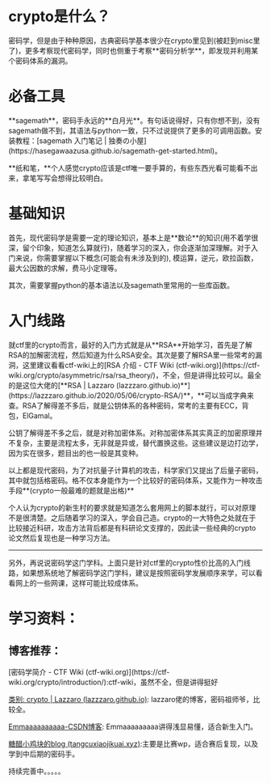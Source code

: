 <h1 id="j7Fy4">crypto是什么？</h1>
密码学，但是由于种种原因，古典密码学基本很少在crypto里见到(被赶到misc里了)，更多考察现代密码学，同时也侧重于考察**密码分析学**，即发现并利用某个密码体系的漏洞。

<h1 id="Mja2J">必备工具</h1>
**sagemath**，密码手永远的**白月光**。有句话说得好，只有你想不到，没有sagemath做不到，其语法与python一致，只不过说提供了更多的可调用函数。安装教程：[sagemath 入门笔记 | 独奏の小屋](https://hasegawaazusa.github.io/sagemath-get-started.html)。

**纸和笔，**个人感觉crypto应该是ctf唯一要手算的，有些东西光看可能看不出来，拿笔写写会想得比较明白。

<h1 id="GZVTz">基础知识</h1>
首先，现代密码学是需要一定的理论知识，基本上是**数论**的知识(用不着学很深，留个印象，知道怎么算就行)，随着学习的深入，你会逐渐加深理解。对于入门来说，你需要掌握以下概念(可能会有未涉及到的), 模运算，逆元，欧拉函数，最大公因数的求解，费马小定理等。

其次，需要掌握python的基本语法以及sagemath里常用的一些库函数。

<h1 id="PJa0G">入门线路</h1>
就ctf里的crypto而言，最好的入门方式就是从**RSA**开始学习，首先是了解RSA的加解密流程，然后知道为什么RSA安全。其次是要了解RSA里一些常考的漏洞，这里建议看看ctf-wiki上的[RSA 介绍 - CTF Wiki (ctf-wiki.org)](https://ctf-wiki.org/crypto/asymmetric/rsa/rsa_theory/)，不全，但是讲得比较可以。最全的是这位大佬的[**RSA | Lazzaro (lazzzaro.github.io)**](https://lazzzaro.github.io/2020/05/06/crypto-RSA/)**，**可以当成字典来查。RSA了解得差不多后，就是公钥体系的各种密码，常考的主要有ECC，背包，ElGamal。

公钥了解得差不多之后，就是对称加密体系。对称加密体系其实真正的加密原理并不复杂，主要是流程太多，无非就是异或，替代置换这些。这些建议是边打边学，因为实在很多，题目出的也一般是其变种。

以上都是现代密码，为了对抗量子计算机的攻击，科学家们又提出了后量子密码，其中就包括格密码。格不仅本身能作为一个比较好的密码体系，又能作为一种攻击手段**(crypto一般最难的题就是出格)**

个人认为crypto的新生村的要求就是知道怎么套用网上的脚本就行，可以对原理不是很清楚。之后随着学习的深入，学会自己造。crypto的一大特色之处就在于比较接近科研，攻击方法背后都是有科研论文支撑的，因此读一些经典的crypto论文然后复现也是一种学习方法。

---

另外，再说说密码学这门学科。上面只是针对ctf里的crypto性价比高的入门线路，如果想系统地了解密码学这门学科，建议是按照密码学发展顺序来学，可以看看网上的一些网课，这样可能比较成体系。

<h1 id="GtKUY">学习资料：</h1>
<h2 id="ZwJVo">博客推荐：</h2>
[密码学简介 - CTF Wiki (ctf-wiki.org)](https://ctf-wiki.org/crypto/introduction/):ctf-wiki，虽然不全，但是讲得挺好

[类别: crypto | Lazzaro (lazzzaro.github.io)](https://lazzzaro.github.io/categories/crypto/): lazzaro佬的博客，密码祖师爷，比较全。

[Emmaaaaaaaaaa-CSDN博客](https://blog.csdn.net/XiongSiqi_blog?type=blog): Emmaaaaaaaaa讲得浅显易懂，适合新生入门。

[糖醋小鸡块的blog (tangcuxiaojikuai.xyz)](https://tangcuxiaojikuai.xyz/):主要是比赛wp，适合赛后复现，以及学到中后期的密码手。



持续完善中。。。。。





